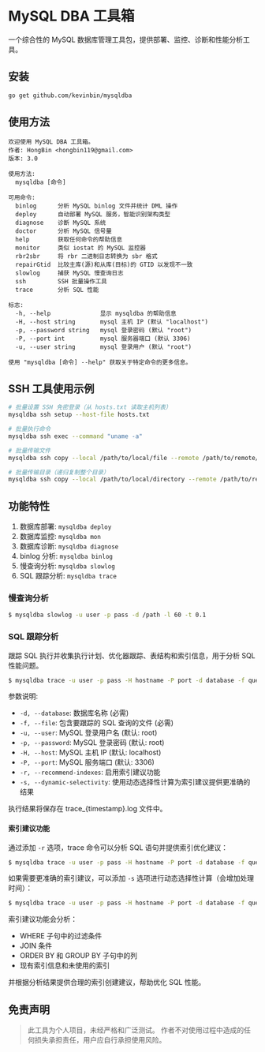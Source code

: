 # MySQL DBA 工具箱

一个综合性的 MySQL 数据库管理工具包，提供部署、监控、诊断和性能分析工具。

## 安装

```bash
go get github.com/kevinbin/mysqldba   
```

## 使用方法

```
欢迎使用 MySQL DBA 工具箱。
作者: HongBin <hongbin119@gmail.com>
版本: 3.0

使用方法:
  mysqldba [命令]

可用命令:
  binlog      分析 MySQL binlog 文件并统计 DML 操作
  deploy      自动部署 MySQL 服务，智能识别架构类型
  diagnose    诊断 MySQL 系统
  doctor      分析 MySQL 信号量
  help        获取任何命令的帮助信息
  monitor     类似 iostat 的 MySQL 监控器
  rbr2sbr     将 rbr 二进制日志转换为 sbr 格式
  repairGtid  比较主库(源)和从库(目标)的 GTID 以发现不一致
  slowlog     捕获 MySQL 慢查询日志
  ssh         SSH 批量操作工具
  trace       分析 SQL 性能

标志:
  -h, --help              显示 mysqldba 的帮助信息
  -H, --host string       mysql 主机 IP (默认 "localhost")
  -p, --password string   mysql 登录密码 (默认 "root")
  -P, --port int          mysql 服务器端口 (默认 3306)
  -u, --user string       mysql 登录用户 (默认 "root")

使用 "mysqldba [命令] --help" 获取关于特定命令的更多信息。
```

## SSH 工具使用示例

```bash
# 批量设置 SSH 免密登录（从 hosts.txt 读取主机列表）
mysqldba ssh setup --host-file hosts.txt

# 批量执行命令
mysqldba ssh exec --command "uname -a"

# 批量传输文件
mysqldba ssh copy --local /path/to/local/file --remote /path/to/remote/file

# 批量传输目录（递归复制整个目录）
mysqldba ssh copy --local /path/to/local/directory --remote /path/to/remote/directory
```

## 功能特性

1. 数据库部署: `mysqldba deploy`
2. 数据库监控: `mysqldba mon`
3. 数据库诊断: `mysqldba diagnose`
4. binlog 分析: `mysqldba binlog`
5. 慢查询分析: `mysqldba slowlog`
6. SQL 跟踪分析: `mysqldba trace`

### 慢查询分析

```bash
$ mysqldba slowlog -u user -p pass -d /path -l 60 -t 0.1
```

### SQL 跟踪分析

跟踪 SQL 执行并收集执行计划、优化器跟踪、表结构和索引信息，用于分析 SQL 性能问题。

```bash
$ mysqldba trace -u user -p pass -H hostname -P port -d database -f query.sql
```

参数说明:
- `-d, --database`: 数据库名称 (必需)
- `-f, --file`: 包含要跟踪的 SQL 查询的文件 (必需)
- `-u, --user`: MySQL 登录用户名 (默认: root)
- `-p, --password`: MySQL 登录密码 (默认: root)
- `-H, --host`: MySQL 主机 IP (默认: localhost)
- `-P, --port`: MySQL 服务端口 (默认: 3306)
- `-r, --recommend-indexes`: 启用索引建议功能
- `-s, --dynamic-selectivity`: 使用动态选择性计算为索引建议提供更准确的结果

执行结果将保存在 trace_{timestamp}.log 文件中。

#### 索引建议功能

通过添加 `-r` 选项，trace 命令可以分析 SQL 语句并提供索引优化建议：

```bash
$ mysqldba trace -u user -p pass -H hostname -P port -d database -f query.sql -r
```

如果需要更准确的索引建议，可以添加 `-s` 选项进行动态选择性计算（会增加处理时间）：

```bash
$ mysqldba trace -u user -p pass -H hostname -P port -d database -f query.sql -r -s
```

索引建议功能会分析：
- WHERE 子句中的过滤条件
- JOIN 条件
- ORDER BY 和 GROUP BY 子句中的列
- 现有索引信息和未使用的索引

并根据分析结果提供合理的索引创建建议，帮助优化 SQL 性能。

## 免责声明

> 此工具为个人项目，未经严格和广泛测试。
> 作者不对使用过程中造成的任何损失承担责任，用户应自行承担使用风险。 